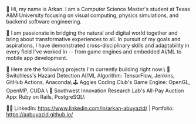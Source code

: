 👋 Hi, my name is Arkan. I am a Computer Science Master's student at Texas A&M University focusing on visual computing, physics simulations, and backend software engineering. 

💪 I am passionate in bridging the natural and digital world together and bring about transformative experiences to all. In pursuit of my goals and aspirations, I have demonstrated cross-disciplinary skills and adaptability in every field I've worked in -- from game engines and embedded AI/ML to mobile app development.

🔧 Here are the following projects I'm currently building right now:\\
  🤖 Switchless's Hazard Detection AI/ML Algorithm: TensorFlow, Jenkins, GitHub Actions, Anaconda\\
  🕹️ Aggies Coding Club's Game Engine: OpenGL, OpenMP, CUDA \\
  💎 Southwest Innovation Research Lab's All-Pay Auction App: Ruby on Rails, PostgreSQL\\
  
🧑‍💻 LinkedIn: https://www.linkedin.com/in/arkan-abuyazid/ | Portfolio: https://aabuyazid.github.io/
